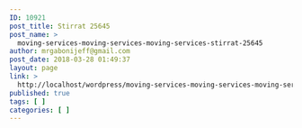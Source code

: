 ```yaml
---
ID: 10921
post_title: Stirrat 25645
post_name: >
  moving-services-moving-services-moving-services-stirrat-25645
author: mrgabonijeff@gmail.com
post_date: 2018-03-28 01:49:37
layout: page
link: >
  http://localhost/wordpress/moving-services-moving-services-moving-services-stirrat-25645/
published: true
tags: [ ]
categories: [ ]
---
```

